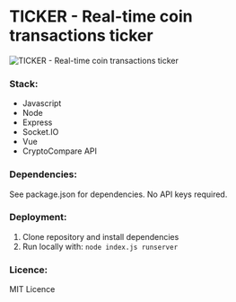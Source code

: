 <h1>TICKER - Real-time coin transactions ticker</h1>

<img src="http://ticker.unicogent.com/ticker/img/ticker.gif" alt="TICKER - Real-time coin transactions ticker">

<h3>Stack:</h3>
<ul>
  <li>Javascript</li>
  <li>Node</li>
  <li>Express</li>
  <li>Socket.IO</li>
  <li>Vue</li>
  <li>CryptoCompare API</li>
</ul>

<h3>Dependencies:</h3>
<p>See package.json for dependencies. No API keys required.</p>

<h3>Deployment:</h3>
<ol>
  <li>Clone repository and install dependencies</li>
  <li>Run locally with: <code>node index.js runserver</code></li>
</ol>

<h3>Licence:</h3>
<p>MIT Licence</p>